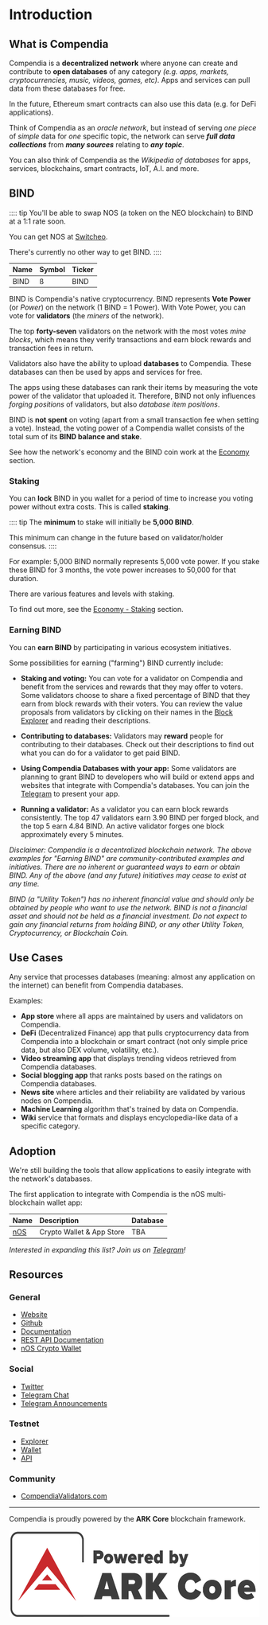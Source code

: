 # Introduction

## What is Compendia

Compendia is a **decentralized network** where anyone can create and contribute to **open databases** of any category *(e.g. apps, markets, cryptocurrencies, music, videos, games, etc)*. Apps and services can pull data from these databases for free.

In the future, Ethereum smart contracts can also use this data (e.g. for DeFi applications).

Think of Compendia as an *oracle network*, but instead of serving *one piece* of *simple* data for *one* specific topic, the network can serve ***full data collections*** from ***many sources*** relating to ***any topic***.

You can also think of Compendia as the *Wikipedia of databases* for apps, services, blockchains, smart contracts, IoT, A.I. and more. 

## BIND

:::: tip
You'll be able to swap NOS (a token on the NEO blockchain) to BIND at a 1:1 rate soon.

You can get NOS at [Switcheo](https://switcheo.exchange/markets/NOS_NEO).

There's currently no other way to get BIND.
::::

| Name | Symbol | Ticker |
| ---- | ------ | ------ |
| BIND | ß      | BIND   |

BIND is Compendia's native cryptocurrency. BIND represents **Vote Power**  (or *Power*) on the network (1 BIND = 1 Power). With Vote Power, you can vote for **validators** (the *miners* of the network).

The top **forty-seven** validators on the network with the most votes *mine blocks*, which means they verify transactions and earn block rewards and transaction fees in return.

Validators also have the ability to upload **databases** to Compendia. These databases can then be used by apps and services for free.

The apps using these databases can rank their items by measuring the vote power of the validator that uploaded it. Therefore, BIND not only influences *forging positions* of validators, but also *database item positions*.

BIND is **not spent** on voting (apart from a small transaction fee when setting a vote). Instead, the voting power of a Compendia wallet consists of the total sum of its **BIND balance and stake**.

See how the network's economy and the BIND coin work at the [Economy](./economy.html) section.

### Staking

 You can **lock** BIND in you wallet for a period of time to increase you voting power without extra costs. This is called **staking**.

:::: tip
 The **minimum** to stake will initially be **5,000 BIND**.

 This minimum can change in the future based on validator/holder consensus.
::::

 For example: 5,000 BIND normally represents 5,000 vote power. If you stake these BIND for 3 months, the vote power increases to 50,000 for that duration.

There are various features and levels with staking.

To find out more, see the [Economy - Staking](./economy.html#staking) section.

### Earning BIND

You can **earn BIND** by participating in various ecosystem initiatives.

Some possibilities for earning ("farming") BIND currently include:

* **Staking and voting:** You can vote for a validator on Compendia and benefit from the services and rewards that they may offer to voters. Some validators choose to share a fixed percentage of BIND that they earn from block rewards with their voters. You can review the value proposals from validators by clicking on their names in the [Block Explorer](https://explorer.nos.dev) and reading their descriptions.

* **Contributing to databases:** Validators may **reward** people for contributing to their databases. Check out their descriptions to find out what you can do for a validator to get paid BIND.

* **Using Compendia Databases with your app:** Some validators are planning to grant BIND to developers who will build or extend apps and websites that integrate with Compendia's databases. You can join the [Telegram](https://t.me/Compendia) to present your app.

* **Running a validator:** As a validator you can earn block rewards consistently. The top 47 validators earn 3.90 BIND per forged block, and the top 5 earn 4.84 BIND. An active validator forges one block approximately every 5 minutes.

*Disclaimer: Compendia is a decentralized blockchain network. The above examples for "Earning BIND" are community-contributed examples and initiatives. There are no inherent or guaranteed ways to earn or obtain BIND. Any of the above (and any future) initiatives may cease to exist at any time.*

*BIND (a "Utility Token") has no inherent financial value and should only be obtained by people who want to use the network. BIND is not a financial asset and should not be held as a financial investment. Do not expect to gain any financial returns from holding BIND, or any other Utility Token, Cryptocurrency, or Blockchain Coin.*

## Use Cases

Any service that processes databases (meaning: almost any application on the internet) can benefit from Compendia databases.

Examples:

* **App store** where all apps are maintained by users and validators on Compendia.
* **DeFi** (Decentralized Finance) app that pulls cryptocurrency data from Compendia into a blockchain or smart contract (not only simple price data, but also DEX volume, volatility, etc.).
* **Video streaming app** that displays trending videos retrieved from Compendia databases.
* **Social blogging app** that ranks posts based on the ratings on Compendia databases.
* **News site** where articles and their reliability are validated by various nodes on Compendia.
* **Machine Learning** algorithm that's trained by data on Compendia.
* **Wiki** service that formats and displays encyclopedia-like data of a specific category.

## Adoption

We're still building the tools that allow applications to easily integrate with the network's databases.

The first application to integrate with Compendia is the nOS multi-blockchain wallet app:

| Name                  | Description               | Database |
| --------------------- | :------------------------ | :------- |
| [nOS](https://nos.io) | Crypto Wallet & App Store | TBA      |

*Interested in expanding this list? Join us on [Telegram](https://t.me/Compendia)!*

## Resources

### General

* [Website](https://compendia.org)
* [Github](https://github.com/compendia/core)
* [Documentation](https://docs.compendia.org)
* [REST API Documentation](/api/)
* [nOS Crypto Wallet](https://nos.io)

### Social

* [Twitter](https://twitter.com/Compendia_org)
* [Telegram Chat](https://t.me/Compendia)
* [Telegram Announcements](https://t.me/CompendiaAnn)

### Testnet

* [Explorer](https://explorer.nos.dev)
* [Wallet](https://wallet.nos.dev)
* [API](https://api.nos.dev/api/v2)

### Community

* [CompendiaValidators.com](https://compendiavalidators.com)

---

Compendia is proudly powered by the **ARK Core** blockchain framework.

<a href="https://ark.io">
  <img src="./img/powered-ark.png" height="175">
</a>
